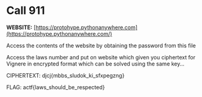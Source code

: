 # Call 911

**WEBSITE:** [https://protohype.pythonanywhere.com](https://protohype.pythonanywhere.com/)

Access the contents of the website by obtaining the password from this file

Access the laws number and put on website which given you ciphertext for Vignere in encrypted format which can be solved using the same key…

CIPHERTEXT: djcj{mbbs_sludok_ki_sfxpegzng}

FLAG: actf{laws_should_be_respected}